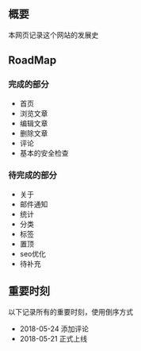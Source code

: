 ## 概要
本网页记录这个网站的发展史

## RoadMap
### 完成的部分
+ 首页
+ 浏览文章
+ 编辑文章
+ 删除文章
+ 评论
+ 基本的安全检查
### 待完成的部分
+ 关于
+ 邮件通知
+ 统计
+ 分类
+ 标签
+ 置顶
+ seo优化
+ 待补充

## 重要时刻
以下记录所有的重要时刻，使用倒序方式
+ 2018-05-24 添加评论 
+ 2018-05-21 正式上线 

